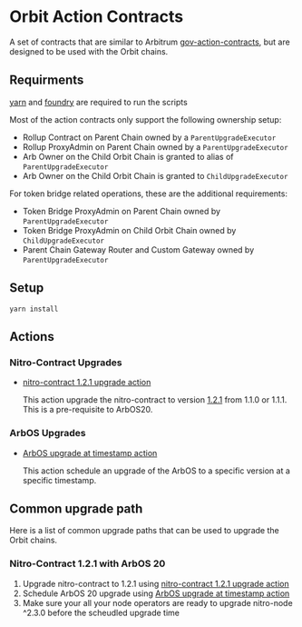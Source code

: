 # Orbit Action Contracts

A set of contracts that are similar to Arbitrum [gov-action-contracts](https://github.com/ArbitrumFoundation/governance/tree/main/src/gov-action-contracts), but are designed to be used with the Orbit chains.

## Requirments

[yarn](https://classic.yarnpkg.com/lang/en/docs/install/) and [foundry](https://book.getfoundry.sh/getting-started/installation) are required to run the scripts

Most of the action contracts only support the following ownership setup:
- Rollup Contract on Parent Chain owned by a `ParentUpgradeExecutor`
- Rollup ProxyAdmin on Parent Chain owned by a `ParentUpgradeExecutor`
- Arb Owner on the Child Orbit Chain is granted to alias of `ParentUpgradeExecutor`
- Arb Owner on the Child Orbit Chain is granted to `ChildUpgradeExecutor`

For token bridge related operations, these are the additional requirements:
- Token Bridge ProxyAdmin on Parent Chain owned by `ParentUpgradeExecutor`
- Token Bridge ProxyAdmin on Child Orbit Chain owned by `ChildUpgradeExecutor`
- Parent Chain Gateway Router and Custom Gateway owned by `ParentUpgradeExecutor`

## Setup

```
yarn install
```

## Actions

### Nitro-Contract Upgrades
- [nitro-contract 1.2.1 upgrade action](scripts/foundry/contract-upgrades/1.2.1)
   
   This action upgrade the nitro-contract to version [1.2.1](https://github.com/OffchainLabs/nitro-contracts/releases/tag/v1.2.1) from 1.1.0 or 1.1.1. This is a pre-requisite to ArbOS20.

### ArbOS Upgrades
- [ArbOS upgrade at timestamp action](scripts/foundry/arbos-upgrades/at-timestamp)

   This action schedule an upgrade of the ArbOS to a specific version at a specific timestamp.

## Common upgrade path
Here is a list of common upgrade paths that can be used to upgrade the Orbit chains.

### Nitro-Contract 1.2.1 with ArbOS 20
1. Upgrade nitro-contract to 1.2.1 using [nitro-contract 1.2.1 upgrade action](scripts/foundry/contract-upgrades/1.2.1)
2. Schedule ArbOS 20 upgrade using [ArbOS upgrade at timestamp action](scripts/foundry/arbos-upgrades/at-timestamp)
3. Make sure your all your node operators are ready to upgrade nitro-node ^2.3.0 before the scheudled upgrade time
